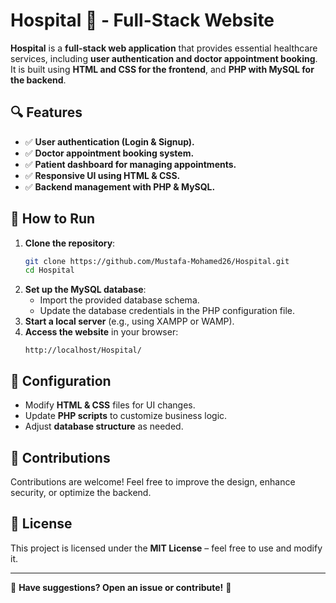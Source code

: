 # Hospital 🏥 - Full-Stack Website

**Hospital** is a **full-stack web application** that provides essential healthcare services, including **user authentication and doctor appointment booking**. It is built using **HTML and CSS for the frontend**, and **PHP with MySQL for the backend**.

## 🔍 Features
- ✅ **User authentication (Login & Signup).**
- ✅ **Doctor appointment booking system.**
- ✅ **Patient dashboard for managing appointments.**
- ✅ **Responsive UI using HTML & CSS.**
- ✅ **Backend management with PHP & MySQL.**

## 🚀 How to Run
1. **Clone the repository**:
   ```bash
   git clone https://github.com/Mustafa-Mohamed26/Hospital.git
   cd Hospital
   ```
2. **Set up the MySQL database**:
   - Import the provided database schema.
   - Update the database credentials in the PHP configuration file.
3. **Start a local server** (e.g., using XAMPP or WAMP).
4. **Access the website** in your browser:
   ```
   http://localhost/Hospital/
   ```

## 📝 Configuration
- Modify **HTML & CSS** files for UI changes.
- Update **PHP scripts** to customize business logic.
- Adjust **database structure** as needed.

## 🤝 Contributions
Contributions are welcome! Feel free to improve the design, enhance security, or optimize the backend.

## 📜 License
This project is licensed under the **MIT License** – feel free to use and modify it.

---
📩 **Have suggestions? Open an issue or contribute!** 🚀
